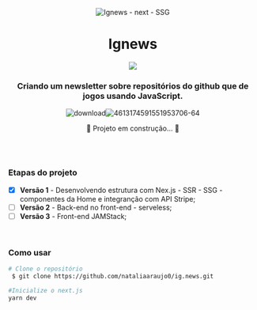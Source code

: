 
<div align= "center">

![Ignews - next - SSG](https://user-images.githubusercontent.com/81394067/143375965-91173d66-b239-42f0-bad8-3fb2ccd57a02.gif)

# Ignews 
<img  src ="https://img.shields.io/badge/in%20progress%20-vers%C3%A3o%201-yellow"/>

### Criando um newsletter sobre repositórios do github que de jogos usando JavaScript.
![download](https://user-images.githubusercontent.com/81394067/143377764-0a3369b7-d745-42a1-acca-5434058f6a76.png)![4613174591551953706-64](https://user-images.githubusercontent.com/81394067/143377961-fb573687-35d8-47d5-8d9d-a82cc3e2820c.png)


 🚧 Projeto em construção... 🚧
</div>
<br><br>

### Etapas do projeto

- [x] **Versão 1** - Desenvolvendo estrutura com Nex.js - SSR - SSG - componentes da Home e integranção com API Stripe;
- [ ] **Versão 2** - Back-end no front-end - serveless;
- [ ] **Versão 3** - Front-end JAMStack;

<br>

### Como usar 

```bash
# Clone o repositório
 $ git clone https://github.com/nataliaaraujo0/ig.news.git
```

```bash
#Inicialize o next.js
yarn dev
```


